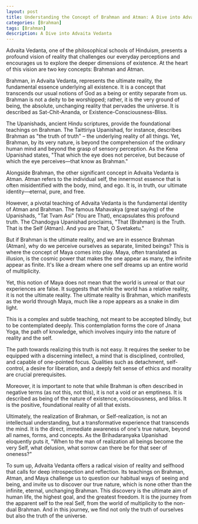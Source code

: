 ```yaml
---
layout: post
title: Understanding the Concept of Brahman and Atman: A Dive into Advaita Vedanta
categories: [Brahman]
tags: [Brahman]
description: A Dive into Advaita Vedanta
---
```

Advaita Vedanta, one of the philosophical schools of Hinduism, presents a profound vision of reality that challenges our everyday perceptions and encourages us to explore the deeper dimensions of existence. At the heart of this vision are two key concepts: Brahman and Atman.

Brahman, in Advaita Vedanta, represents the ultimate reality, the fundamental essence underlying all existence. It is a concept that transcends our usual notions of God as a being or entity separate from us. Brahman is not a deity to be worshipped; rather, it is the very ground of being, the absolute, unchanging reality that pervades the universe. It is described as Sat-Chit-Ananda, or Existence-Consciousness-Bliss.

The Upanishads, ancient Hindu scriptures, provide the foundational teachings on Brahman. The Taittiriya Upanishad, for instance, describes Brahman as "the truth of truth" – the underlying reality of all things. Yet, Brahman, by its very nature, is beyond the comprehension of the ordinary human mind and beyond the grasp of sensory perception. As the Kena Upanishad states, "That which the eye does not perceive, but because of which the eye perceives—that know as Brahman."

Alongside Brahman, the other significant concept in Advaita Vedanta is Atman. Atman refers to the individual self, the innermost essence that is often misidentified with the body, mind, and ego. It is, in truth, our ultimate identity—eternal, pure, and free.

However, a pivotal teaching of Advaita Vedanta is the fundamental identity of Atman and Brahman. The famous Mahavakya (great saying) of the Upanishads, "Tat Tvam Asi" (You are That), encapsulates this profound truth. The Chandogya Upanishad proclaims, "That (Brahman) is the Truth. That is the Self (Atman). And you are That, O Svetaketu."

But if Brahman is the ultimate reality, and we are in essence Brahman (Atman), why do we perceive ourselves as separate, limited beings? This is where the concept of Maya comes into play. Maya, often translated as illusion, is the cosmic power that makes the one appear as many, the infinite appear as finite. It's like a dream where one self dreams up an entire world of multiplicity.

Yet, this notion of Maya does not mean that the world is unreal or that our experiences are false. It suggests that while the world has a relative reality, it is not the ultimate reality. The ultimate reality is Brahman, which manifests as the world through Maya, much like a rope appears as a snake in dim light.

This is a complex and subtle teaching, not meant to be accepted blindly, but to be contemplated deeply. This contemplation forms the core of Jnana Yoga, the path of knowledge, which involves inquiry into the nature of reality and the self.

The path towards realizing this truth is not easy. It requires the seeker to be equipped with a discerning intellect, a mind that is disciplined, controlled, and capable of one-pointed focus. Qualities such as detachment, self-control, a desire for liberation, and a deeply felt sense of ethics and morality are crucial prerequisites.

Moreover, it is important to note that while Brahman is often described in negative terms (as not this, not this), it is not a void or an emptiness. It is described as being of the nature of existence, consciousness, and bliss. It is the positive, foundational reality of all that exists.

Ultimately, the realization of Brahman, or Self-realization, is not an intellectual understanding, but a transformative experience that transcends the mind. It is the direct, immediate awareness of one's true nature, beyond all names, forms, and concepts. As the Brihadaranyaka Upanishad eloquently puts it, "When to the man of realization all beings become the very Self, what delusion, what sorrow can there be for that seer of oneness?"

To sum up, Advaita Vedanta offers a radical vision of reality and selfhood that calls for deep introspection and reflection. Its teachings on Brahman, Atman, and Maya challenge us to question our habitual ways of seeing and being, and invite us to discover our true nature, which is none other than the infinite, eternal, unchanging Brahman. This discovery is the ultimate aim of human life, the highest goal, and the greatest freedom. It is the journey from the apparent self to the real Self, from the world of multiplicity to the non-dual Brahman. And in this journey, we find not only the truth of ourselves but also the truth of the universe.